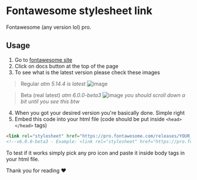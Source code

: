 # Fontawesome stylesheet link
Fontawesome (any version lol) pro.

## Usage
1. Go to [fontawesome site](https://fontawesome.com)
2. Click on docs button at the top of the page
3. To see what is the latest version please check these images
> Regular
*atm 5.14.4 is latest*
![image](https://user-images.githubusercontent.com/96440226/148430671-5a79bdec-b30f-4333-8f7f-0fb56e850f08.png)

> Beta (real latest)
*atm 6.0.0-beta3*
![image](https://user-images.githubusercontent.com/96440226/148431028-659e1d5f-09a6-407e-b0dc-6f8158c12ea5.png)
*you should scroll down a bit until you see this btw*
4. When you got your desired version you're basically done. Simple right
5. Embed this code into your html file (code should be put inside `<head></head>` tags)
```html
<link rel="stylesheet" href="https://pro.fontawesome.com/releases/YOUR_VERSION_HERE/css/all.css" type="text/css">
<!--v6.0.0-beta3 - Example: <link rel="stylesheet" href="https://pro.fontawesome.com/releases/v6.0.0-beta3/css/all.css" type="text/css">-->
```
To test if it works simply pick any pro icon and paste it inside body tags in your html file.

Thank you for reading ❤️
